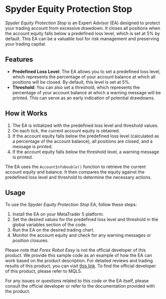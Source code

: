 # Spyder Equity Protection Stop

*Spyder Equity Protection Stop* is an Expert Advisor (EA) designed to protect your trading account from excessive drawdown. It closes all positions when the account equity falls below a predefined loss level, which is set at 5% by default. This EA can be a valuable tool for risk management and preserving your trading capital.

## Features

- **Predefined Loss Level**: The EA allows you to set a predefined loss level, which represents the percentage of your account balance at which all positions will be closed. By default, this level is set at 5%.
- **Threshold**: You can also set a threshold, which represents the percentage of your account balance at which a warning message will be printed. This can serve as an early indication of potential drawdowns.

## How it Works

1. The EA is initialized with the predefined loss level and threshold values.
2. On each tick, the current account equity is obtained.
3. If the account equity falls below the predefined loss level (calculated as a percentage of the account balance), all positions are closed, and a message is printed.
4. If the account equity falls below the threshold level, a warning message is printed.

The EA uses the `AccountInfoDouble()` function to retrieve the current account equity and balance. It then compares the equity against the predefined loss level and threshold to determine the necessary actions.

## Usage

To use the *Spyder Equity Protection Stop* EA, follow these steps:

1. Install the EA on your MetaTrader 5 platform.
2. Set the desired values for the predefined loss level and threshold in the global variables section of the code.
3. Run the EA on the desired trading chart.
4. Monitor the account equity and check for any warning messages or position closures.

Please note that *Forex Robot Easy* is not the official developer of this product. We provide this sample code as an example of how the EA can work based on the product description. For detailed reviews and trading results of this product, you can visit [this link](https://forexroboteasy.com/forex-robot-review/spyder-equity-protection-ea-review-shield-your-forex-trades/). To find the official developer of this product, please refer to MQL5.

For any issues or questions related to this code or the EA itself, please consult the official developer or refer to the documentation provided with the product.
